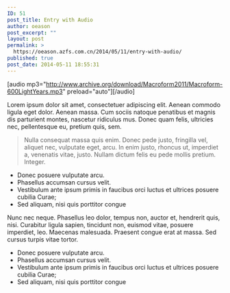 ```yaml
---
ID: 51
post_title: Entry with Audio
author: oeason
post_excerpt: ""
layout: post
permalink: >
  https://oeason.azfs.com.cn/2014/05/11/entry-with-audio/
published: true
post_date: 2014-05-11 18:55:31
---
```

[audio mp3="http://www.archive.org/download/Macroform2011/Macroform-600LightYears.mp3" preload="auto"][/audio]

Lorem ipsum dolor sit amet, consectetuer adipiscing elit. Aenean commodo ligula eget dolor. Aenean massa. Cum sociis natoque penatibus et magnis dis parturient montes, nascetur ridiculus mus. Donec quam felis, ultricies nec, pellentesque eu, pretium quis, sem.
<blockquote>Nulla consequat massa quis enim. Donec pede justo, fringilla vel, aliquet nec, vulputate eget, arcu. In enim justo, rhoncus ut, imperdiet a, venenatis vitae, justo. Nullam dictum felis eu pede mollis pretium. Integer.</blockquote>
<ul>
	<li>Donec posuere vulputate arcu.</li>
	<li>Phasellus accumsan cursus velit.</li>
	<li>Vestibulum ante ipsum primis in faucibus orci luctus et ultrices posuere cubilia Curae;</li>
	<li>Sed aliquam, nisi quis porttitor congue</li>
</ul>
<!--more-->

Nunc nec neque. Phasellus leo dolor, tempus non, auctor et, hendrerit quis, nisi. Curabitur ligula sapien, tincidunt non, euismod vitae, posuere imperdiet, leo. Maecenas malesuada. Praesent congue erat at massa. Sed cursus turpis vitae tortor.
<ul>
	<li>Donec posuere vulputate arcu.</li>
	<li>Phasellus accumsan cursus velit.</li>
	<li>Vestibulum ante ipsum primis in faucibus orci luctus et ultrices posuere cubilia Curae;</li>
	<li>Sed aliquam, nisi quis porttitor congue</li>
</ul>